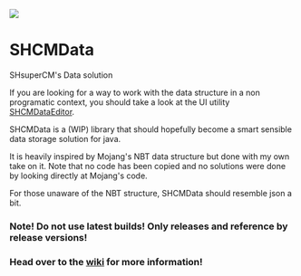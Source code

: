 [![](https://jitpack.io/v/SHsuperCM/SHCMData.svg)](https://jitpack.io/#SHsuperCM/SHCMData)
# SHCMData
SHsuperCM's Data solution



If you are looking for a way to work with the data structure in a non
programatic context, you should take a look at the UI utility
[SHCMDataEditor](https://github.com/SHsuperCM/SHCMDataEditor).

SHCMData is a (WIP) library that should hopefully become a smart sensible
data storage solution for java.

It is heavily inspired by Mojang's NBT data structure but done with my
own take on it. Note that no code has been copied and no solutions were
done by looking directly at Mojang's code.

For those unaware of the NBT structure, SHCMData should resemble json a 
bit.

### Note! Do not use latest builds! Only releases and reference by release versions!
### Head over to the [wiki](https://github.com/SHsuperCM/SHCMData/wiki) for more information!
